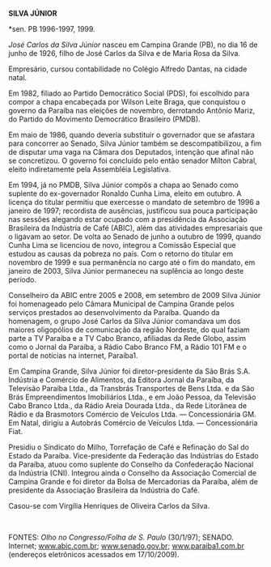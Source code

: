 **SILVA JÚNIOR**

\*sen. PB 1996-1997, 1999.

*José Carlos da Silva Júnior* nasceu em Campina Grande (PB), no dia 16
de junho de 1926, filho de José Carlos da Silva e de Maria Rosa da
Silva.

Empresário, cursou contabilidade no Colégio Alfredo Dantas, na cidade
natal.

Em 1982, filiado ao Partido Democrático Social (PDS), foi escolhido para
compor a chapa encabeçada por Wilson Leite Braga, que conquistou o
governo da Paraíba nas eleições de novembro, derrotando Antônio Mariz,
do Partido do Movimento Democrático Brasileiro (PMDB).

Em maio de 1986, quando deveria substituir o governador que se afastara
para concorrer ao Senado, Silva Júnior também se descompatibilizou, a
fim de disputar uma vaga na Câmara dos Deputados, intenção que afinal
não se concretizou. O governo foi concluído pelo então senador Mílton
Cabral, eleito indiretamente pela Assembléia Legislativa.

Em 1994, já no PMDB, Silva Júnior compôs a chapa ao Senado como suplente
do ex-governador Ronaldo Cunha Lima, eleito em outubro. A licença do
titular permitiu que exercesse o mandato de setembro de 1996 a janeiro
de 1997; recordista de ausências, justificou sua pouca participação nas
sessões alegando estar ocupado com a presidência da Associação
Brasileira da Indústria de Café (ABIC), além das atividades empresariais
que o ligavam ao setor. De volta ao Senado de junho a outubro de 1999,
quando Cunha Lima se licenciou de novo, integrou a Comissão Especial que
estudou as causas da pobreza no país. Com o retorno do titular em
novembro de 1999 e sua permanência no cargo até o fim do mandato, em
janeiro de 2003, Silva Júnior permaneceu na suplência ao longo deste
período. 

Conselheiro da ABIC entre 2005 e 2008, em setembro de 2009 Silva Júnior
foi homenageado pelo Câmara Municipal de Campina Grande pelos serviços
prestados ao desenvolvimento da Paraíba. Quando da homenagem, o grupo
José Carlos da Silva Júnior comandava um dos maiores oligopólios de
comunicação da região Nordeste, do qual faziam parte a TV Paraíba e a TV
Cabo Branco, afiliadas da Rede Globo, assim como o Jornal da Paraíba, a
Rádio Cabo Branco FM, a Rádio 101 FM e o portal de notícias na internet,
Paraíba1. 

Em Campina Grande, Silva Júnior foi diretor-presidente da São Brás S.A.
Indústria e Comércio de Alimentos, da Editora Jornal da Paraíba, da
Televisão Paraíba Ltda., da Transbrás Transportes de Bens Ltda. e da São
Brás Empreendimentos Imobiliários Ltda., e em João Pessoa, da Televisão
Cabo Branco Ltda., da Rádio Areia Dourada Ltda., da Rede Litorânea de
Rádio e da Brasmotors Comércio de Veículos Ltda. — Concessionária GM. Em
Natal, dirigiu a Autobrás Comércio de Veículos Ltda. — Concessionária
Fiat.

Presidiu o Sindicato do Milho, Torrefação de Café e Refinação do Sal do
Estado da Paraíba. Vice-presidente da Federação das Indústrias do Estado
da Paraíba, atuou como suplente do Conselho da Confederação Nacional da
Indústria (CNI). Integrou ainda o Conselho da Associação Comercial de
Campina Grande e foi diretor da Bolsa de Mercadorias da Paraíba, além de
presidente da Associação Brasileira da Indústria do Café.

Casou-se com Virgília Henriques de Oliveira Carlos da Silva.

 

FONTES: *Olho no Congresso/Folha de S. Paulo* (30/1/97); SENADO.
Internet; www.abic.com.br; www.senado.gov.br; www.paraiba1.com.br
(endereços eletrônicos acessados em 17/10/2009).

 

